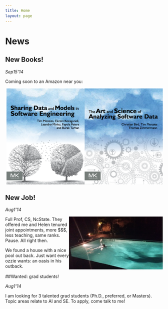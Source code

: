 ```yaml
---
title: Home
layout: page
---
```


 

# News

## New Books!

_Sep15'14_

Coming soon to an Amazon near you:

<center>
<img class=stand align=right width=250 src="img/asdbookCover.png">
<img class=stand align=right width=250 src="img/shareBookCover.png">
</center>
<br clear=all>

##  New Job!

_Aug1'14_

<img class=stand align=right width=300 src="img/pool.png">



Full Prof, CS, NcState. They offered me and Helen tenured joint appointments,  more $$$, less teaching, same ranks. Pause. All right then.  



We found a house with a nice pool out back. Just want every ozzie wants:  an oasis in his outback.<br clear=all>

##Wanted: grad students!

_Aug1'14_

I am looking for 3 talented grad students (Ph.D., preferred, or Masters). Topic areas relate to AI and SE. To apply,  come talk to me! 

